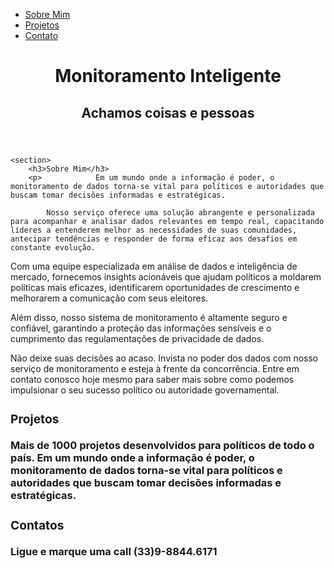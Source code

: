 
<body>
<Nav>
    <ul>
        <li>
            <a href="index.html">Sobre Mim</a>
        </li>
        <li>
            <a href="project.html">Projetos </a>
        </li>
        <li>
            <a href="contact.html">Contato</a>
        </li>
    </ul>
</Nav>
<header>
    <h1> Monitoramento Inteligente</h1>
    <h2> Achamos coisas e pessoas </h2>
</header>  

<main>
    
    <section>
        <h3>Sobre Mim</h3>
        <p>            Em um mundo onde a informação é poder, o monitoramento de dados torna-se vital para políticos e autoridades que buscam tomar decisões informadas e estratégicas. 
            
            Nosso serviço oferece uma solução abrangente e personalizada para acompanhar e analisar dados relevantes em tempo real, capacitando líderes a entenderem melhor as necessidades de suas comunidades, antecipar tendências e responder de forma eficaz aos desafios em constante evolução.

Com uma equipe especializada em análise de dados e inteligência de mercado, fornecemos insights acionáveis que ajudam políticos a moldarem políticas mais eficazes, identificarem oportunidades de crescimento e melhorarem a comunicação com seus eleitores. 

Além disso, nosso sistema de monitoramento é altamente seguro e confiável, garantindo a proteção das informações sensíveis e o cumprimento das regulamentações de privacidade de dados.

Não deixe suas decisões ao acaso. Invista no poder dos dados com nosso serviço de monitoramento e esteja à frente da concorrência. Entre em contato conosco hoje mesmo para saber mais sobre como podemos impulsionar o seu sucesso político ou autoridade governamental.        
        </p>
    </section>
    <section>
        <h3><Projetos>
        <h3> Projetos </h3>
        <p>Mais de 1000 projetos desenvolvidos para políticos de todo o país. Em um mundo onde a informação é poder, o monitoramento de dados torna-se vital para políticos e autoridades que buscam tomar decisões informadas e estratégicas.                        
        </p>
    </section>
    <section>
        <h3><Projetos>
        <h3> Contatos </h3>
        <p> Ligue e marque uma call (33)9-8844.6171                
        </p>
    </section>    
</main>

</body>
</html>
